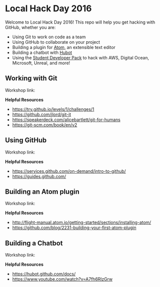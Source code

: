 # Local Hack Day 2016

Welcome to Local Hack Day 2016! This repo will help you get hacking with GitHub, whether you are:
- Using Git to work on code as a team
- Using GitHub to collaborate on your project
- Building a plugin for [Atom](http://atom.io), an extensible text editor
- Building a chatbot with [Hubot](https://hubot.github.com/)
- Using the [Student Developer Pack](http://education.github.com/pack) to hack with AWS, Digital Ocean, Microsoft, Unreal, and more! 

## Working with Git

Workshop link:

**Helpful Resources**
- https://try.github.io/levels/1/challenges/1
- https://github.com/jlord/git-it
- https://speakerdeck.com/alicebartlett/git-for-humans
- https://git-scm.com/book/en/v2

## Using GitHub

Workshop link:

**Helpful Resources**
- https://services.github.com/on-demand/intro-to-github/
- https://guides.github.com/

## Building an Atom plugin

Workshop link:

**Helpful Resources**
- http://flight-manual.atom.io/getting-started/sections/installing-atom/
- https://github.com/blog/2231-building-your-first-atom-plugin


## Building a Chatbot

Workshop link:

**Helpful Resources** 
- https://hubot.github.com/docs/
- https://www.youtube.com/watch?v=A7fh6RIzGrw
